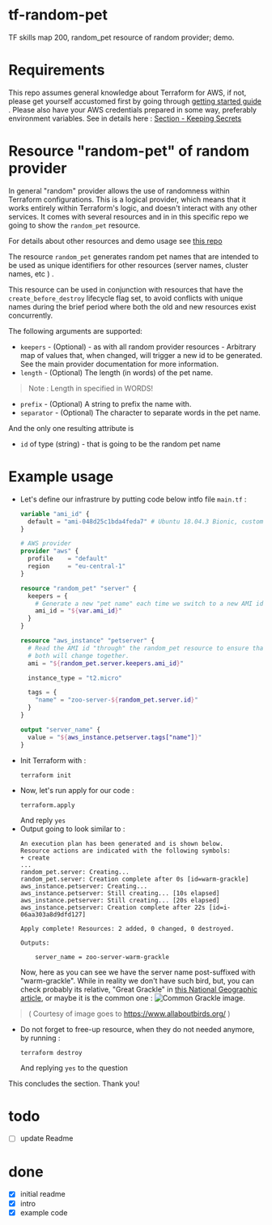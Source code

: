 # tf-random-pet
TF skills map 200, random_pet resource of random provider; demo.

# Requirements
This repo assumes general knowledge about Terraform for AWS, if not, please get yourself accustomed first by going through [getting started guide](https://learn.hashicorp.com/terraform?track=getting-started#getting-started) . Please also have your AWS credentials prepared in some way, preferably environment variables. See in details here : [Section - Keeping Secrets](https://aws.amazon.com/blogs/apn/terraform-beyond-the-basics-with-aws/)

# Resource "random-pet" of random provider

In general "random" provider allows the use of randomness within Terraform configurations. This is a logical provider, which means that it works entirely within Terraform's logic, and doesn't interact with any other services. It comes with several resources and in in this specific repo we going to show the `random_pet` resource.

For details about other resources and demo usage see [this repo](https://github.com/Galser/tf-random)

The resource `random_pet` generates random pet names that are intended to be used as unique identifiers for other resources (server names, cluster names, etc ) .

This resource can be used in conjunction with resources that have the `create_before_destroy` lifecycle flag set, to avoid conflicts with unique names during the brief period where both the old and new resources exist concurrently.

The following arguments are supported:
- `keepers` - (Optional) - as with all random provider resources - Arbitrary map of values that, when changed, will trigger a new id to be generated. See the main provider documentation for more information.
- `length` - (Optional) The length (in words) of the pet name. 
> Note : Length in specified in WORDS!
- `prefix` - (Optional) A string to prefix the name with.
- `separator` - (Optional) The character to separate words in the pet name.

And the only one resulting attribute is
- `id` of type (string) - that is going to be the random pet name

# Example usage
- Let's define our infrastrure by putting code below intfo file `main.tf` :
    ```terraform
    variable "ami_id" {
      default = "ami-048d25c1bda4feda7" # Ubuntu 18.04.3 Bionic, custom
    }

    # AWS provider
    provider "aws" {
      profile    = "default"
      region     = "eu-central-1"
    }

    resource "random_pet" "server" {
      keepers = {
        # Generate a new "pet name" each time we switch to a new AMI id
        ami_id = "${var.ami_id}"
      }
    }

    resource "aws_instance" "petserver" {
      # Read the AMI id "through" the random_pet resource to ensure that
      # both will change together.
      ami = "${random_pet.server.keepers.ami_id}"

      instance_type = "t2.micro"

      tags = {
        "name" = "zoo-server-${random_pet.server.id}"
      }
    }

    output "server_name" {
      value = "${aws_instance.petserver.tags["name"]}"
    }

    ```
- Init Terraform with : 
    ```
    terraform init
    ```
- Now, let's run apply for our code :
    ```
    terraform.apply
    ```
    And reply `yes`
- Output going to look similar to : 
    ```
    An execution plan has been generated and is shown below.
    Resource actions are indicated with the following symbols:
    + create
    ...
    random_pet.server: Creating...
    random_pet.server: Creation complete after 0s [id=warm-grackle]
    aws_instance.petserver: Creating...
    aws_instance.petserver: Still creating... [10s elapsed]
    aws_instance.petserver: Still creating... [20s elapsed]
    aws_instance.petserver: Creation complete after 22s [id=i-06aa303a8d9dfd127]

    Apply complete! Resources: 2 added, 0 changed, 0 destroyed.

    Outputs:

        server_name = zoo-server-warm-grackle
    ```
    Now, here as you can see we have the server name post-suffixed with "warm-grackle". While in reality we don't have such bird, but, you can check probably its relative, "Great Grackle" in  [this National Geographic article](https://www.nationalgeographic.com/animals/birds/g/great-tailed-grackle/), or maybe it is the common one :  ![Common Grackle image](https://www.allaboutbirds.org/guide/assets/photo/67364561-480px.jpg).

> ( Courtesy of image goes to https://www.allaboutbirds.org/ )

    
-  Do not forget to free-up resource, when they do not needed anymore, by running : 
    ```
    terraform destroy
    ```
    And replying `yes` to the question

This concludes the section. Thank you! 


# todo
- [ ] update Readme

# done

- [x] initial readme
- [x] intro
- [x] example code
